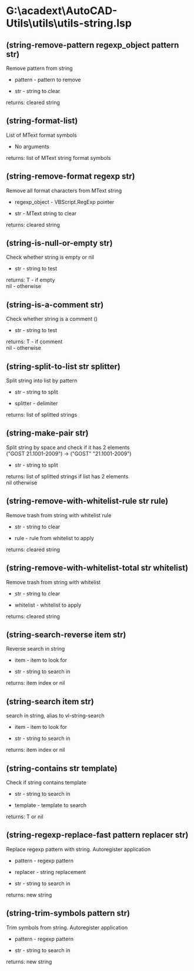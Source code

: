 # G:\acadext\AutoCAD-Utils\utils\utils-string.lsp

## (string-remove-pattern regexp_object pattern str)

Remove pattern from string

- pattern - pattern to remove

- str - string to clear

returns: cleared string

## (string-format-list)

List of MText format symbols

- No arguments

returns: list of MText string format symbols

## (string-remove-format regexp str)

Remove all format characters from MText string

- regexp_object - VBScript.RegExp pointer

- str - MText string to clear

returns: cleared string

## (string-is-null-or-empty str)

Check whether string is empty or nil

- str - string to test

returns: T - if empty <br/> nil - otherwise

## (string-is-a-comment str)

Check whether string is a comment ()

- str - string to test

returns: T - if comment <br/> nil - otherwise

## (string-split-to-list str splitter)

Split string into list by pattern

- str - string to split

- splitter - delimiter

returns: list of splitted strings

## (string-make-pair str)

Split string by space and check if it has 2 elements <br/> ("GOST 21.1001-2009") -> ("GOST" "21.1001-2009")

- str - string to split

returns: list of splitted strings if list has 2 elements <br/> nil otherwise

## (string-remove-with-whitelist-rule str rule)

Remove trash from string with whitelist rule

- str - string to clear

- rule - rule from whitelist to apply

returns: cleared string

## (string-remove-with-whitelist-total str whitelist)

Remove trash from string with whitelist

- str - string to clear

- whitelist - whitelist to apply

returns: cleared string

## (string-search-reverse item str)

Reverse search in string

- item - item to look for

- str - string to search in

returns: item index or nil

## (string-search item str)

search in string, alias to vl-string-search

- item - item to look for

- str - string to search in

returns: item index or nil

## (string-contains str template)

Check if string contains template

- str - string to search in

- template - template to search

returns: T or nil

## (string-regexp-replace-fast pattern replacer str)

Replace regexp pattern with string. Autoregister application

- pattern - regexp pattern

- replacer - string replacement

- str - string to search in

returns: new string

## (string-trim-symbols pattern str)

Trim symbols from string. Autoregister application

- pattern - regexp pattern

- str - string to search in

returns: new string
